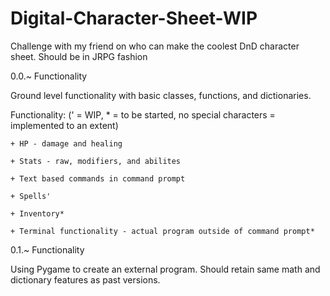 # Digital-Character-Sheet-WIP
Challenge with my friend on who can make the coolest DnD character sheet. Should be in JRPG fashion

0.0.~ Functionality

  Ground level functionality with basic classes, functions, and dictionaries.
  
  Functionality: (' = WIP, * = to be started, no special characters = implemented to an extent)
  
    + HP - damage and healing
    
    + Stats - raw, modifiers, and abilites 
    
    + Text based commands in command prompt
    
    + Spells'
    
    + Inventory*
    
    + Terminal functionality - actual program outside of command prompt*

0.1.~ Functionality

  Using Pygame to create an external program. Should retain same math and dictionary features as past versions. 
